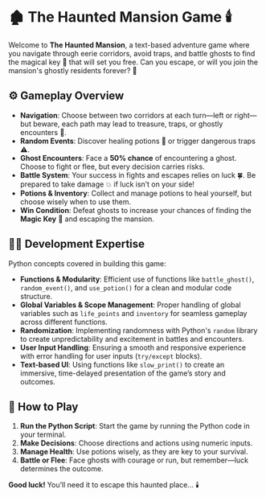 # 🏚️ The Haunted Mansion Game 🕯️

Welcome to **The Haunted Mansion**, a text-based adventure game where you navigate through eerie corridors, avoid traps, and battle ghosts to find the magical key 🔑 that will set you free. Can you escape, or will you join the mansion's ghostly residents forever? 👻

## ⚙️ Gameplay Overview

- **Navigation**: Choose between two corridors at each turn—left or right—but beware, each path may lead to treasure, traps, or ghostly encounters 👻.
- **Random Events**: Discover healing potions 🧪 or trigger dangerous traps ⚠️.
- **Ghost Encounters**: Face a **50% chance** of encountering a ghost. Choose to fight or flee, but every decision carries risks.
- **Battle System**: Your success in fights and escapes relies on luck 🍀. Be prepared to take damage 💥 if luck isn’t on your side!
- **Potions & Inventory**: Collect and manage potions to heal yourself, but choose wisely when to use them.
- **Win Condition**: Defeat ghosts to increase your chances of finding the **Magic Key** 🔑 and escaping the mansion.

## 🧑‍💻 Development Expertise

Python concepts covered in building this game:

- **Functions & Modularity**: Efficient use of functions like `battle_ghost()`, `random_event()`, and `use_potion()` for a clean and modular code structure.
- **Global Variables & Scope Management**: Proper handling of global variables such as `life_points` and `inventory` for seamless gameplay across different functions.
- **Randomization**: Implementing randomness with Python's `random` library to create unpredictability and excitement in battles and encounters.
- **User Input Handling**: Ensuring a smooth and responsive experience with error handling for user inputs (`try/except` blocks).
- **Text-based UI**: Using functions like `slow_print()` to create an immersive, time-delayed presentation of the game’s story and outcomes.

## 🚀 How to Play

1. **Run the Python Script**: Start the game by running the Python code in your terminal.
2. **Make Decisions**: Choose directions and actions using numeric inputs.
3. **Manage Health**: Use potions wisely, as they are key to your survival.
4. **Battle or Flee**: Face ghosts with courage or run, but remember—luck determines the outcome.

**Good luck!** You’ll need it to escape this haunted place... 🕯️
